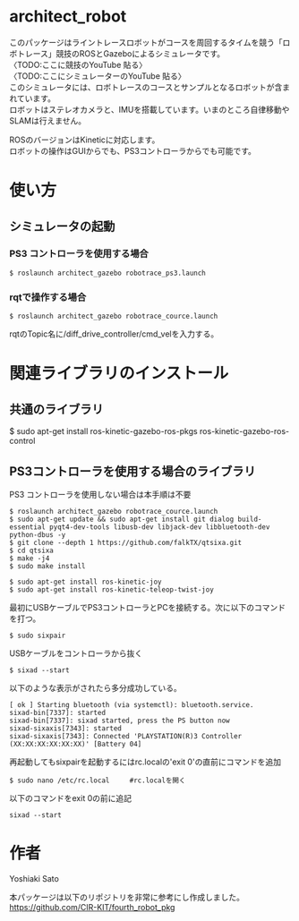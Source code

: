 
# architect_robot
このパッケージはライントレースロボットがコースを周回するタイムを競う「ロボトレース」競技のROSとGazeboによるシミュレータです。    
〈TODO:ここに競技のYouTube 貼る〉    
〈TODO:ここにシミュレーターのYouTube 貼る〉    
このシミュレータには、ロボトレースのコースとサンプルとなるロボットが含まれています。    
ロボットはステレオカメラと、IMUを搭載しています。いまのところ自律移動やSLAMは行えません。

ROSのバージョンはKineticに対応します。    
ロボットの操作はGUIからでも、PS3コントローラからでも可能です。

# 使い方  
## シミュレータの起動    
### PS3 コントローラを使用する場合    
```    
$ roslaunch architect_gazebo robotrace_ps3.launch    
```    
### rqtで操作する場合      
```    
$ roslaunch architect_gazebo robotrace_cource.launch    
```    
rqtのTopic名に/diff_drive_controller/cmd_velを入力する。    
# 関連ライブラリのインストール  
## 共通のライブラリ    
$ sudo apt-get install ros-kinetic-gazebo-ros-pkgs ros-kinetic-gazebo-ros-control    
## PS3コントローラを使用する場合のライブラリ
PS3 コントローラを使用しない場合は本手順は不要    
```    
$ roslaunch architect_gazebo robotrace_cource.launch    
$ sudo apt-get update && sudo apt-get install git dialog build-essential pyqt4-dev-tools libusb-dev libjack-dev libbluetooth-dev python-dbus -y    
$ git clone --depth 1 https://github.com/falkTX/qtsixa.git    
$ cd qtsixa    
$ make -j4    
$ sudo make install    
    
$ sudo apt-get install ros-kinetic-joy    
$ sudo apt-get install ros-kinetic-teleop-twist-joy    
```    
最初にUSBケーブルでPS3コントローラとPCを接続する。次に以下のコマンドを打つ。    
```    
$ sudo sixpair    
```    
USBケーブルをコントローラから抜く    
```    
$ sixad --start    
```    
以下のような表示がされたら多分成功している。    
```    
[ ok ] Starting bluetooth (via systemctl): bluetooth.service.    
sixad-bin[7337]: started    
sixad-bin[7337]: sixad started, press the PS button now    
sixad-sixaxis[7343]: started    
sixad-sixaxis[7343]: Connected 'PLAYSTATION(R)3 Controller (XX:XX:XX:XX:XX:XX)' [Battery 04]    
```    
再起動してもsixpairを起動するにはrc.localの'exit 0'の直前にコマンドを追加    
```    
$ sudo nano /etc/rc.local     #rc.localを開く    
```    
以下のコマンドをexit 0の前に追記    
```    
sixad --start    
```    

# 作者
Yoshiaki Sato    
    
本パッケージは以下のリポジトリを非常に参考にし作成しました。    
https://github.com/CIR-KIT/fourth_robot_pkg
